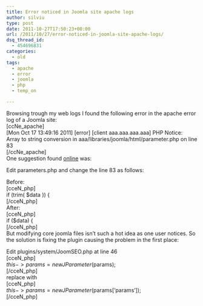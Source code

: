 ```yaml
---
title: Error noticed in Joomla site apache logs
author: silviu
type: post
date: 2011-10-27T17:50:23+00:00
url: /2011/10/27/error-noticed-in-joomla-site-apache-logs/
dsq_thread_id:
  - 454696831
categories:
  - old
tags:
  - apache
  - error
  - joomla
  - php
  - temp_on

---
```

Browsing trough my web logs I found the following error in the apache error log of a Joomla site:  
[ccNe_apache]  
\[Mon Oct 17 13:49:16 2011\] \[error\] [client aaa.aaa.aaa.aaa] PHP Notice: Array to string conversion in aaa/libraries/joomla/html/parameter.php on line 83  
[/ccNe_apache]  
One suggestion found <a href="http://www.joomseo.com/forums/4711.html" target="_blank" rel="noopener">online</a> was:

Edit parameters.php and change the line 83 as follows:

Before:  
[cceN_php]  
if (trim( $data )) {  
[/cceN_php]  
After:  
[cceN_php]  
if ($data) {  
[/cceN_php]  
But modifying core joomla files isn&#8217;t such a hot idea as one user notices. So the solution is fixing the plugin causing the problem in the first place:

Edit plugins/system/JoomSEO.php at line 46  
[cceN_php]  
$this->params = new JParameter($params);  
[/cceN_php]  
replace with  
[cceN_php]  
$this->params = new JParameter($params[&#8216;params&#8217;]);  
[/cceN_php]